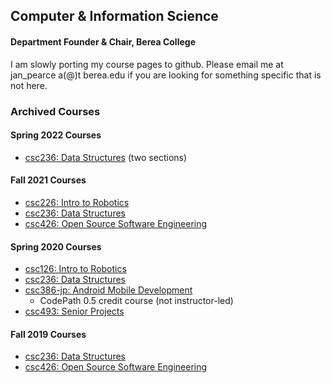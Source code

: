 ## Computer & Information Science

#### Department Founder & Chair, Berea College

I am slowly porting my course pages to github. Please email me at jan_pearce a(@)t berea.edu if you are looking for something specific that is not here.

### Archived Courses

#### Spring 2022 Courses
- [csc236: Data Structures](https://berea-college-csc236.github.io/index-S22) (two sections)

#### Fall 2021 Courses
- [csc226: Intro to Robotics](https://berea-college-csc-226.github.io/index_fall2021)
- [csc236: Data Structures](https://berea-college-csc236.github.io/index-F21)
- [csc426: Open Source Software Engineering](./csc426/index.md)

#### Spring 2020 Courses
- [csc126: Intro to Robotics](./csc126/index)
- [csc236: Data Structures](./csc236/index)
- [csc386-jp: Android Mobile Development](https://docs.google.com/document/d/1TqQHoUWpEse9-r0yLZduYb9qhugXCFABR4xYMcFUUoM/edit?usp=sharing)
  - CodePath 0.5 credit course (not instructor-led)
- [csc493: Senior Projects](./csc493/index)

#### Fall 2019 Courses
- [csc236: Data Structures](./csc236/index-f19)
- [csc426: Open Source Software Engineering](./csc426/index-f19)
